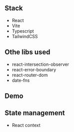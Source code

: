 ## Stack

- React
- Vite
- Typescript
- TailwindCSS

## Othe libs used

- react-intersection-observer
- react-error-boundary
- react-router-dom
- date-fns

## Demo

## State management

- React context
